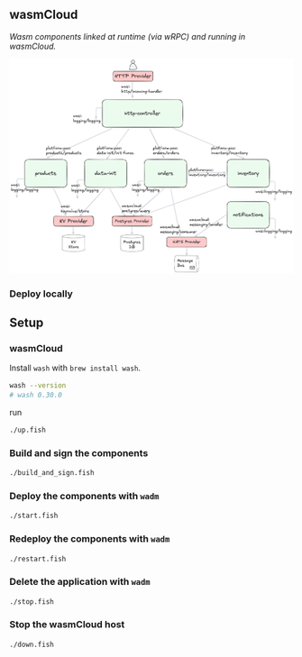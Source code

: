 ## wasmCloud

_Wasm components linked at runtime (via wRPC) and running in wasmCloud._

![deployed to wasmCloud](./platform-poc.webp)

### Deploy locally

## Setup

### wasmCloud

Install `wash` with `brew install wash`.

```bash
wash --version
# wash 0.30.0
```

run

```bash
./up.fish
```

### Build and sign the components

```bash
./build_and_sign.fish
```

### Deploy the components with `wadm`

```bash
./start.fish
```

### Redeploy the components with `wadm`

```bash
./restart.fish
```

### Delete the application with `wadm`

```bash
./stop.fish
```

### Stop the wasmCloud host

```bash
./down.fish
```
